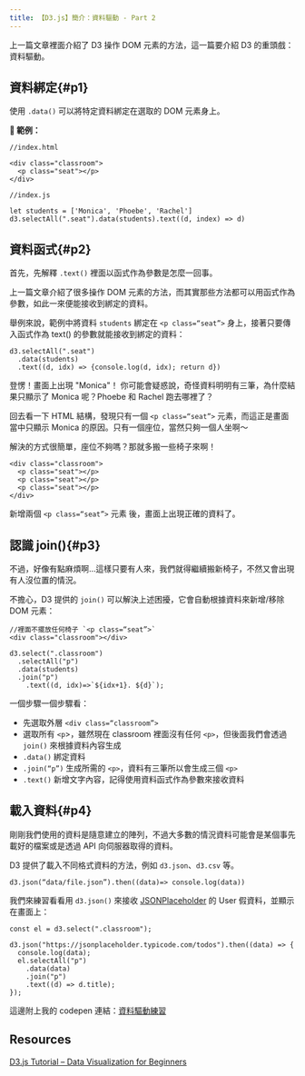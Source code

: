 ```yaml
---
title: 【D3.js】簡介：資料驅動 - Part 2
---
```


上一篇文章裡面介紹了 D3 操作 DOM 元素的方法，這一篇要介紹 D3 的重頭戲：資料驅動。

## 資料綁定{#p1}

使用 `.data()` 可以將特定資料綁定在選取的 DOM 元素身上。

**📌 範例：**

```=html
//index.html

<div class="classroom">
  <p class="seat"></p>
</div>
```

```=js
//index.js

let students = ['Monica', 'Phoebe', 'Rachel']
d3.selectAll(".seat").data(students).text((d, index) => d)
```

## 資料函式{#p2}

首先，先解釋 `.text()` 裡面以函式作為參數是怎麼一回事。

上一篇文章介紹了很多操作 DOM 元素的方法，而其實那些方法都可以用函式作為參數，如此一來便能接收到綁定的資料。

舉例來說，範例中將資料 `students` 綁定在 `<p class=“seat”>` 身上，接著只要傳入函式作為 text() 的參數就能接收到綁定的資料：

```=js
d3.selectAll(".seat")
  .data(students)
  .text((d, idx) => {console.log(d, idx); return d})
```

登愣！畫面上出現 "Monica"！
你可能會疑惑說，奇怪資料明明有三筆，為什麼結果只顯示了 Monica 呢？Phoebe 和 Rachel 跑去哪裡了？

回去看一下 HTML 結構，發現只有一個 `<p class=“seat”>` 元素，而這正是畫面當中只顯示 Monica 的原因。只有一個座位，當然只夠一個人坐啊～

解決的方式很簡單，座位不夠嗎？那就多搬一些椅子來啊！

```=html
<div class="classroom">
  <p class="seat"></p>
  <p class="seat"></p>
  <p class="seat"></p>
</div>
```

新增兩個 `<p class=“seat”>` 元素 後，畫面上出現正確的資料了。

## 認識 join(){#p3}

不過，好像有點麻煩啊...這樣只要有人來，我們就得繼續搬新椅子，不然又會出現有人沒位置的情況。

不擔心，D3 提供的 `join()` 可以解決上述困擾，它會自動根據資料來新增/移除 DOM 元素：

```=html
//裡面不擺放任何椅子 `<p class=“seat”>`
<div class="classroom"></div>
```

```
d3.select(".classroom")
  .selectAll("p")
  .data(students)
  .join("p")
    .text((d, idx)=>`${idx+1}. ${d}`);
```

一個步驟一個步驟看：

- 先選取外層 `<div class=“classroom”>`
- 選取所有 `<p`>，雖然現在 classroom 裡面沒有任何 `<p>`，但後面我們會透過 `join()` 來根據資料內容生成
- `.data()` 綁定資料
- `.join(“p”)` 生成所需的 `<p>`，資料有三筆所以會生成三個 `<p>`
- `.text()` 新增文字內容，記得使用資料函式作為參數來接收資料

## 載入資料{#p4}

剛剛我們使用的資料是隨意建立的陣列，不過大多數的情況資料可能會是某個事先載好的檔案或是透過 API 向伺服器取得的資料。

D3 提供了載入不同格式資料的方法，例如 `d3.json`、`d3.csv` 等。

```=js
d3.json(“data/file.json”).then((data)=> console.log(data))
```

我們來練習看看用 `d3.json()` 來接收 [JSONPlaceholder](https://jsonplaceholder.typicode.com) 的 User 假資料，並顯示在畫面上：

```=js
const el = d3.select(".classroom");

d3.json("https://jsonplaceholder.typicode.com/todos").then((data) => {
  console.log(data);
  el.selectAll("p")
    .data(data)
    .join("p")
    .text((d) => d.title);
});
```

這邊附上我的 codepen 連結：[資料驅動練習](https://codepen.io/annie-chien/pen/BaMVxmW)

## Resources

[D3.js Tutorial – Data Visualization for Beginners](https://www.freecodecamp.org/news/d3js-tutorial-data-visualization-for-beginners/)
